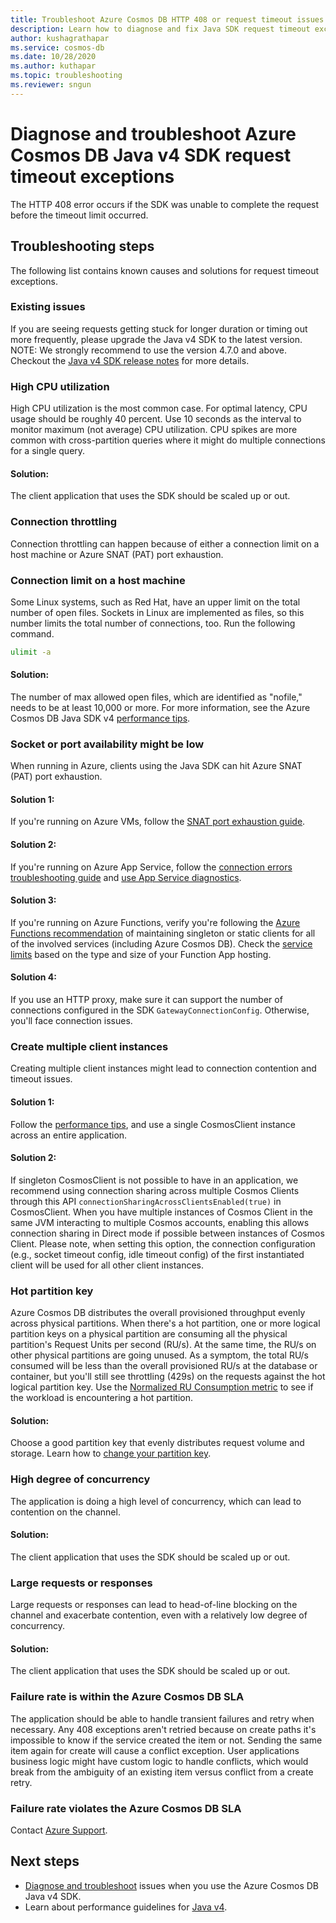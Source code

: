 ```yaml
---
title: Troubleshoot Azure Cosmos DB HTTP 408 or request timeout issues with the Java v4 SDK
description: Learn how to diagnose and fix Java SDK request timeout exceptions with the Java v4 SDK.
author: kushagrathapar
ms.service: cosmos-db
ms.date: 10/28/2020
ms.author: kuthapar
ms.topic: troubleshooting
ms.reviewer: sngun
---
```


# Diagnose and troubleshoot Azure Cosmos DB Java v4 SDK request timeout exceptions
The HTTP 408 error occurs if the SDK was unable to complete the request before the timeout limit occurred.

## Troubleshooting steps
The following list contains known causes and solutions for request timeout exceptions.

### Existing issues
If you are seeing requests getting stuck for longer duration or timing out more frequently, please upgrade the Java v4 SDK to the latest version. 
NOTE: We strongly recommend to use the version 4.7.0 and above. Checkout the [Java v4 SDK release notes](sql-api-sdk-java-v4.md) for more details.

### High CPU utilization
High CPU utilization is the most common case. For optimal latency, CPU usage should be roughly 40 percent. Use 10 seconds as the interval to monitor maximum (not average) CPU utilization. CPU spikes are more common with cross-partition queries where it might do multiple connections for a single query.

#### Solution:
The client application that uses the SDK should be scaled up or out.

### Connection throttling
Connection throttling can happen because of either a connection limit on a host machine or Azure SNAT (PAT) port exhaustion.

### Connection limit on a host machine
Some Linux systems, such as Red Hat, have an upper limit on the total number of open files. Sockets in Linux are implemented as files, so this number limits the total number of connections, too. Run the following command.

```bash
ulimit -a
```

#### Solution:
The number of max allowed open files, which are identified as "nofile," needs to be at least 10,000 or more. For more information, see the Azure Cosmos DB Java SDK v4 [performance tips](performance-tips-java-sdk-v4-sql.md).

### Socket or port availability might be low
When running in Azure, clients using the Java SDK can hit Azure SNAT (PAT) port exhaustion.

#### Solution 1:
If you're running on Azure VMs, follow the [SNAT port exhaustion guide](troubleshoot-java-sdk-v4-sql.md#snat).

#### Solution 2:
If you're running on Azure App Service, follow the [connection errors troubleshooting guide](../app-service/troubleshoot-intermittent-outbound-connection-errors.md#cause) and [use App Service diagnostics](https://azure.github.io/AppService/2018/03/01/Deep-Dive-into-TCP-Connections-in-App-Service-Diagnostics.html).

#### Solution 3:
If you're running on Azure Functions, verify you're following the [Azure Functions recommendation](../azure-functions/manage-connections.md#static-clients) of maintaining singleton or static clients for all of the involved services (including Azure Cosmos DB). Check the [service limits](../azure-functions/functions-scale.md#service-limits) based on the type and size of your Function App hosting.

#### Solution 4:
If you use an HTTP proxy, make sure it can support the number of connections configured in the SDK `GatewayConnectionConfig`. Otherwise, you'll face connection issues.

### Create multiple client instances
Creating multiple client instances might lead to connection contention and timeout issues.

#### Solution 1:
Follow the [performance tips](performance-tips-java-sdk-v4-sql.md#sdk-usage), and use a single CosmosClient instance across an entire application.

#### Solution 2:
If singleton CosmosClient is not possible to have in an application, we recommend using connection sharing across multiple Cosmos Clients through this API `connectionSharingAcrossClientsEnabled(true)` in CosmosClient. 
When you have multiple instances of Cosmos Client in the same JVM interacting to multiple Cosmos accounts, enabling this allows connection sharing in Direct mode if possible between instances of Cosmos Client. Please note, when setting this option, the connection configuration (e.g., socket timeout config, idle timeout config) of the first instantiated client will be used for all other client instances.

### Hot partition key
Azure Cosmos DB distributes the overall provisioned throughput evenly across physical partitions. When there's a hot partition, one or more logical partition keys on a physical partition are consuming all the physical partition's Request Units per second (RU/s). At the same time, the RU/s on other physical partitions are going unused. As a symptom, the total RU/s consumed will be less than the overall provisioned RU/s at the database or container, but you'll still see throttling (429s) on the requests against the hot logical partition key. Use the [Normalized RU Consumption metric](monitor-normalized-request-units.md) to see if the workload is encountering a hot partition. 

#### Solution:
Choose a good partition key that evenly distributes request volume and storage. Learn how to [change your partition key](https://devblogs.microsoft.com/cosmosdb/how-to-change-your-partition-key/).

### High degree of concurrency
The application is doing a high level of concurrency, which can lead to contention on the channel.

#### Solution:
The client application that uses the SDK should be scaled up or out.

### Large requests or responses
Large requests or responses can lead to head-of-line blocking on the channel and exacerbate contention, even with a relatively low degree of concurrency.

#### Solution:
The client application that uses the SDK should be scaled up or out.

### Failure rate is within the Azure Cosmos DB SLA
The application should be able to handle transient failures and retry when necessary. Any 408 exceptions aren't retried because on create paths it's impossible to know if the service created the item or not. Sending the same item again for create will cause a conflict exception. User applications business logic might have custom logic to handle conflicts, which would break from the ambiguity of an existing item versus conflict from a create retry.

### Failure rate violates the Azure Cosmos DB SLA
Contact [Azure Support](https://aka.ms/azure-support).

## Next steps
* [Diagnose and troubleshoot](troubleshoot-java-sdk-v4-sql.md) issues when you use the Azure Cosmos DB Java v4 SDK.
* Learn about performance guidelines for [Java v4](performance-tips-java-sdk-v4-sql.md).
